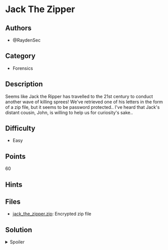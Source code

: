 # Jack The Zipper

## Authors
- @RaydenSec

## Category
- Forensics

## Description

Seems like Jack the Ripper has travelled to the 21st century to conduct another wave of killing sprees! We've retrieved one of his letters in the form of a zip file, but it seems to be password protected.. I've heard that Jack's distant cousin, John, is willing to help us for curiosity's sake.. 

## Difficulty
- Easy

## Points
60

## Hints

## Files
- [jack_the_zipper.zip](./_ctfd/files/jack_the_zipper.zip): Encrypted zip file


## Solution
<details>
<summary>Spoiler</summary>

### Idea
Learning how to use John the Ripper or hashcat etc. to dictionary attack an encrypted zip file

### Walkthrough
1. For this challenge, you'll need a password cracker like "John the Ripper" or "Hashcat" etc.. Since the challenge name was Jack the Ripper, and his madeup brother John was hinted, we'll use the password cracking tool "John the Ripper" since it's always a popular tool. 
2. "John the Ripper" can crack hashed passwords, so we'll first need to find the hash of the zip file. To do this, we'll be using the inbuilt John the Ripper tool, "zip2John". We'll run "zip2john jack_the_zipper.zip > name.hashes" (name.hashes is the file you'll like to create and store the hashes in for ease of access). 
3. Next, we'll run a dictionary attack against "name.hashes" with "John the Ripper". Command: "john name.hashes", which'll use an inbuilt dictionary text file (or you can specify a dictionary list if desired) to try and crack the hash in "names.hashes". 
4. Once the password is found, you can go ahead and open the zip file and enter the password to find open the text file, which'll contain the flag. 

### Flag
`BEGINNER{dicTi0nar1_N3rd_uf71hs}`
</details>
